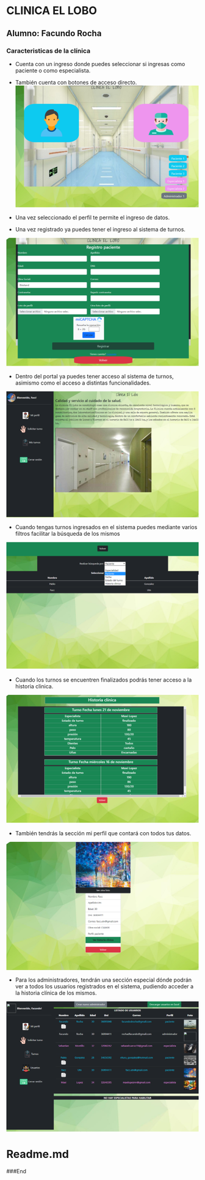 # CLINICA EL LOBO

## Alumno: Facundo Rocha

### Caracteristicas de la clínica

- Cuenta con un ingreso donde puedes seleccionar si ingresas como paciente o como especialista.
- También cuenta con botones de acceso directo.
![](https://raw.githubusercontent.com/facc15/clinica-online/main/src/assets/capturas/ingreso.png)

- Una vez seleccionado el perfil te permite el ingreso de datos.
- Una vez registrado ya puedes tener el ingreso al sistema de turnos.

![](https://raw.githubusercontent.com/facc15/clinica-online/main/src/assets/capturas/registro.png)

- Dentro del portal ya puedes tener acceso al sistema de turnos, asimismo como el acceso a distintas funcionalidades.

![](https://raw.githubusercontent.com/facc15/clinica-online/main/src/assets/capturas/home.png)

- Cuando tengas turnos ingresados en el sistema puedes mediante varios filtros facilitar la búsqueda de los mismos

![](https://github.com/facc15/clinica-online/blob/main/src/assets/capturas/filtros.png)

- Cuando los turnos se encuentren finalizados podrás tener acceso a la historia clinica.

![](https://raw.githubusercontent.com/facc15/clinica-online/main/src/assets/capturas/historia-clinica.png)

- También tendrás la sección mi perfil que contará con todos tus datos.

![](https://raw.githubusercontent.com/facc15/clinica-online/main/src/assets/capturas/mi-perfil.png)

- Para los administradores, tendrán una sección especial dónde podrán ver a todos los usuarios registrados en el sistema, pudiendo acceder a la historia clínica de los mismos.

![](https://raw.githubusercontent.com/facc15/clinica-online/main/src/assets/capturas/usuarios.png)



# Readme.md

###End
